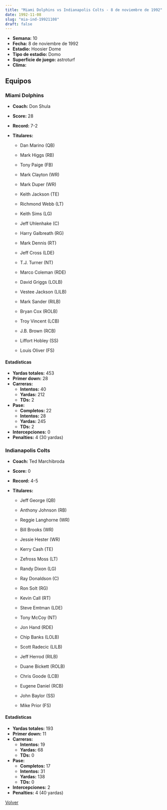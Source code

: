 ```yaml
---
title: "Miami Dolphins vs Indianapolis Colts - 8 de noviembre de 1992"
date: 1992-11-08
slug: "mia-ind-19921108"
draft: false
---
```


- **Semana:** 10
- **Fecha:** 8 de noviembre de 1992
- **Estadio:** Hoosier Dome
- **Tipo de estadio:** Domo
- **Superficie de juego:** astroturf
- **Clima:** 

## Equipos


### Miami Dolphins
* **Coach:** Don Shula
* **Score:** 28
* **Record:** 7-2
* **Titulares:** 

  * Dan Marino (QB) 

  * Mark Higgs (RB) 

  * Tony Paige (FB) 

  * Mark Clayton (WR) 

  * Mark Duper (WR) 

  * Keith Jackson (TE) 

  * Richmond Webb (LT) 

  * Keith Sims (LG) 

  * Jeff Uhlenhake (C) 

  * Harry Galbreath (RG) 

  * Mark Dennis (RT) 

  * Jeff Cross (LDE) 

  * T.J. Turner (NT) 

  * Marco Coleman (RDE) 

  * David Griggs (LOLB) 

  * Vestee Jackson (LILB) 

  * Mark Sander (RILB) 

  * Bryan Cox (ROLB) 

  * Troy Vincent (LCB) 

  * J.B. Brown (RCB) 

  * Liffort Hobley (SS) 

  * Louis Oliver (FS) 

#### Estadísticas
* **Yardas totales:** 453
* **Primer down:** 28
* **Carreras:**
  * **Intentos:** 40
  * **Yardas:** 212
  * **TDs:** 2
* **Pase:**
  * **Completos:** 22
  * **Intentos:** 28
  * **Yardas:** 245
  * **TDs:** 2
* **Intercepciones:** 0
* **Penalties:** 4 (30 yardas)

### Indianapolis Colts
* **Coach:** Ted Marchibroda
* **Score:** 0
* **Record:** 4-5
* **Titulares:** 

  * Jeff George (QB) 

  * Anthony Johnson (RB) 

  * Reggie Langhorne (WR) 

  * Bill Brooks (WR) 

  * Jessie Hester (WR) 

  * Kerry Cash (TE) 

  * Zefross Moss (LT) 

  * Randy Dixon (LG) 

  * Ray Donaldson (C) 

  * Ron Solt (RG) 

  * Kevin Call (RT) 

  * Steve Emtman (LDE) 

  * Tony McCoy (NT) 

  * Jon Hand (RDE) 

  * Chip Banks (LOLB) 

  * Scott Radecic (LILB) 

  * Jeff Herrod (RILB) 

  * Duane Bickett (ROLB) 

  * Chris Goode (LCB) 

  * Eugene Daniel (RCB) 

  * John Baylor (SS) 

  * Mike Prior (FS) 

#### Estadísticas
* **Yardas totales:** 193
* **Primer down:** 11
* **Carreras:**
  * **Intentos:** 19
  * **Yardas:** 68
  * **TDs:** 0
* **Pase:**
  * **Completos:** 17
  * **Intentos:** 31
  * **Yardas:** 138
  * **TDs:** 0
* **Intercepciones:** 2
* **Penalties:** 4 (40 yardas)


[Volver](/historia/1992)

